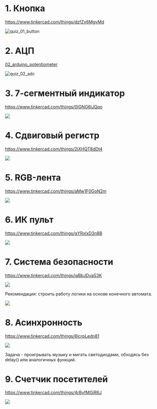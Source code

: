 # 1. Кнопка

https://www.tinkercad.com/things/dzfZy6MgvMd

![quiz_01_button](img/quiz_01_button.png)

# 2. АЦП

[02_arduino_potentiometer](https://www.tinkercad.com/things/dly0bDuBOBn-02arduinopotentiometer)

![quiz_02_adc](img/quiz_02_adc.png)

# 3. 7-сегментный индикатор

https://www.tinkercad.com/things/0IGNG6lJQqo

![](img/quiz_03_7seg.png)

# 4. Сдвиговый регистр

https://www.tinkercad.com/things/2iXHQT8dDt4

![](img/quiz_04_7seg595.png)

# 5. RGB-лента

https://www.tinkercad.com/things/aMw1F0GoN2m

![](img/quiz_05_ws2812.png)

# 6. ИК пульт

https://www.tinkercad.com/things/gYRxIxD3n8B

![](img/quiz_06_ir.png)

# 7. Система безопасности

https://www.tinkercad.com/things/jaBbJDvaS3K

![](img/quiz_07_security.png)

Рекомендация: строить работу логики на основе конечного автомата.

![](img/quiz_07_diagram.png)

# 8. Асинхронность

https://www.tinkercad.com/things/6lcrpLedn81

![](img/quiz_08_nodelay.png)

Задача - проигрывать музыку и мигать светодиодами, обходясь без delay() или аналогичных функций.

# 9. Счетчик посетителей

https://www.tinkercad.com/things/4rByfMGiR6J

![](img/quiz_09_counter.png)